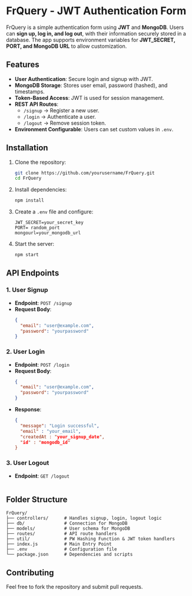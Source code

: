 # FrQuery - JWT Authentication Form

FrQuery is a simple authentication form using **JWT** and **MongoDB**. Users can **sign up, log in, and log out**, with their information securely stored in a database. The app supports environment variables for **JWT\_SECRET, PORT, and MongoDB URL** to allow customization.

## Features

- **User Authentication**: Secure login and signup with JWT.
- **MongoDB Storage**: Stores user email, password (hashed), and timestamps.
- **Token-Based Access**: JWT is used for session management.
- **REST API Routes**:
  - `/signup` → Register a new user.
  - `/login` → Authenticate a user.
  - `/logout` → Remove session token.
- **Environment Configurable**: Users can set custom values in `.env`.

## Installation

1. Clone the repository:
   ```sh
   git clone https://github.com/yourusername/FrQuery.git
   cd FrQuery
   ```
2. Install dependencies:
   ```sh
   npm install
   ```
3. Create a `.env` file and configure:
   ```env
   JWT_SECRET=your_secret_key
   PORT= random_port
   mongourl=your_mongodb_url
   ```
4. Start the server:
   ```sh
   npm start
   ```

## API Endpoints

### 1. User Signup

- **Endpoint**: `POST /signup`
- **Request Body**:
  ```json
  {
    "email": "user@example.com",
    "password": "yourpassword"
  }
  ```

### 2. User Login

- **Endpoint**: `POST /login`
- **Request Body**:
  ```json
  {
    "email": "user@example.com",
    "password": "yourpassword"
  }
  ```
- **Response**:
  ```json
  {
    "message": "Login successful",
    "email" : "your_email",
    "createdAt : "your_signup_date",
    "id" : "mongodb_id"
  }
  ```

### 3. User Logout

- **Endpoint**: `GET /logout`

  ```

## Folder Structure

```
FrQuery/
├── controllers/      # Handles signup, login, logout logic
├── db/               # Connection for MongoDB
├── models/           # User schema for MongoDB
├── routes/           # API route handlers
├── util/             # PW Hashing Function & JWT token handlers 
├── index.js          # Main Entry Point
├── .env              # Configuration file
└── package.json      # Dependencies and scripts
```

## Contributing

Feel free to fork the repository and submit pull requests.

##

